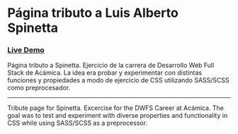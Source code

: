# Página tributo a Luis Alberto Spinetta

### [Live Demo](https://guido732.github.io/tributo-spinetta/)

Página tributo a Spinetta. Ejercicio de la carrera de Desarrollo Web Full Stack de Acámica.
La idea era probar y experimentar con distintas funciones y propiedades a modo de ejercicio de CSS utilizando SASS/SCSS como preprocesador.

-----

Tribute page for Spinetta. Excercise for the DWFS Career at Acámica. 
The goal was to test and experiment with diverse properties and functionality in CSS while using SASS/SCSS as a preprocessor.
